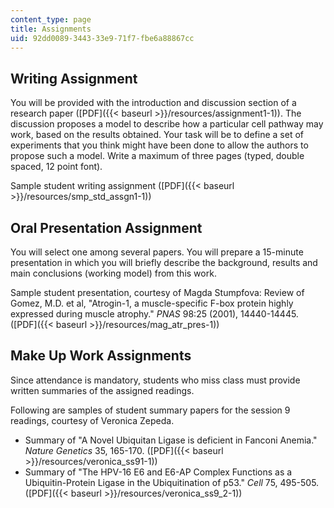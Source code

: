 ```yaml
---
content_type: page
title: Assignments
uid: 92dd0089-3443-33e9-71f7-fbe6a88867cc
---
```


Writing Assignment
------------------

You will be provided with the introduction and discussion section of a research paper ([PDF]({{< baseurl >}}/resources/assignment1-1)). The discussion proposes a model to describe how a particular cell pathway may work, based on the results obtained. Your task will be to define a set of experiments that you think might have been done to allow the authors to propose such a model. Write a maximum of three pages (typed, double spaced, 12 point font).

Sample student writing assignment ([PDF]({{< baseurl >}}/resources/smp_std_assgn1-1))

Oral Presentation Assignment
----------------------------

You will select one among several papers. You will prepare a 15-minute presentation in which you will briefly describe the background, results and main conclusions (working model) from this work.

Sample student presentation, courtesy of Magda Stumpfova: Review of Gomez, M.D. et al, "Atrogin-1, a muscle-specific F-box protein highly expressed during muscle atrophy." _PNAS_ 98:25 (2001), 14440-14445. ([PDF]({{< baseurl >}}/resources/mag_atr_pres-1))

Make Up Work Assignments
------------------------

Since attendance is mandatory, students who miss class must provide written summaries of the assigned readings.

Following are samples of student summary papers for the session 9 readings, courtesy of Veronica Zepeda.

*   Summary of "A Novel Ubiquitan Ligase is deficient in Fanconi Anemia." _Nature Genetics_ 35, 165-170. ([PDF]({{< baseurl >}}/resources/veronica_ss91-1))
*   Summary of "The HPV-16 E6 and E6-AP Complex Functions as a Ubiquitin-Protein Ligase in the Ubiquitination of p53." _Cell_ 75, 495-505. ([PDF]({{< baseurl >}}/resources/veronica_ss9_2-1))